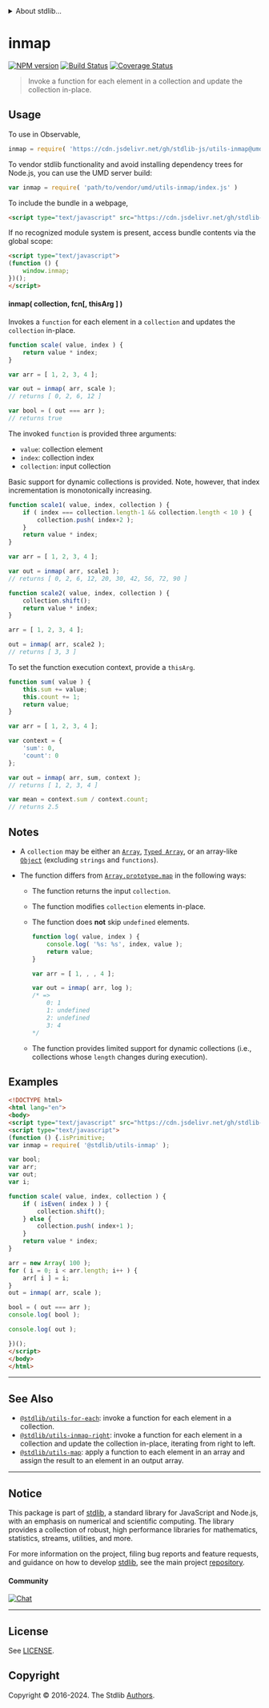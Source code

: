 <!--

@license Apache-2.0

Copyright (c) 2018 The Stdlib Authors.

Licensed under the Apache License, Version 2.0 (the "License");
you may not use this file except in compliance with the License.
You may obtain a copy of the License at

   http://www.apache.org/licenses/LICENSE-2.0

Unless required by applicable law or agreed to in writing, software
distributed under the License is distributed on an "AS IS" BASIS,
WITHOUT WARRANTIES OR CONDITIONS OF ANY KIND, either express or implied.
See the License for the specific language governing permissions and
limitations under the License.

-->


<details>
  <summary>
    About stdlib...
  </summary>
  <p>We believe in a future in which the web is a preferred environment for numerical computation. To help realize this future, we've built stdlib. stdlib is a standard library, with an emphasis on numerical and scientific computation, written in JavaScript (and C) for execution in browsers and in Node.js.</p>
  <p>The library is fully decomposable, being architected in such a way that you can swap out and mix and match APIs and functionality to cater to your exact preferences and use cases.</p>
  <p>When you use stdlib, you can be absolutely certain that you are using the most thorough, rigorous, well-written, studied, documented, tested, measured, and high-quality code out there.</p>
  <p>To join us in bringing numerical computing to the web, get started by checking us out on <a href="https://github.com/stdlib-js/stdlib">GitHub</a>, and please consider <a href="https://opencollective.com/stdlib">financially supporting stdlib</a>. We greatly appreciate your continued support!</p>
</details>

# inmap

[![NPM version][npm-image]][npm-url] [![Build Status][test-image]][test-url] [![Coverage Status][coverage-image]][coverage-url] <!-- [![dependencies][dependencies-image]][dependencies-url] -->

> Invoke a function for each element in a collection and update the collection in-place.

<!-- Section to include introductory text. Make sure to keep an empty line after the intro `section` element and another before the `/section` close. -->

<section class="intro">

</section>

<!-- /.intro -->

<!-- Package usage documentation. -->



<section class="usage">

## Usage

To use in Observable,

```javascript
inmap = require( 'https://cdn.jsdelivr.net/gh/stdlib-js/utils-inmap@umd/browser.js' )
```

To vendor stdlib functionality and avoid installing dependency trees for Node.js, you can use the UMD server build:

```javascript
var inmap = require( 'path/to/vendor/umd/utils-inmap/index.js' )
```

To include the bundle in a webpage,

```html
<script type="text/javascript" src="https://cdn.jsdelivr.net/gh/stdlib-js/utils-inmap@umd/browser.js"></script>
```

If no recognized module system is present, access bundle contents via the global scope:

```html
<script type="text/javascript">
(function () {
    window.inmap;
})();
</script>
```

#### inmap( collection, fcn\[, thisArg ] )

Invokes a `function` for each element in a `collection` and updates the `collection` in-place.

```javascript
function scale( value, index ) {
    return value * index;
}

var arr = [ 1, 2, 3, 4 ];

var out = inmap( arr, scale );
// returns [ 0, 2, 6, 12 ]

var bool = ( out === arr );
// returns true
```

The invoked `function` is provided three arguments:

-   `value`: collection element
-   `index`: collection index
-   `collection`: input collection

Basic support for dynamic collections is provided. Note, however, that index incrementation is monotonically increasing.

```javascript
function scale1( value, index, collection ) {
    if ( index === collection.length-1 && collection.length < 10 ) {
        collection.push( index+2 );
    }
    return value * index;
}

var arr = [ 1, 2, 3, 4 ];

var out = inmap( arr, scale1 );
// returns [ 0, 2, 6, 12, 20, 30, 42, 56, 72, 90 ]

function scale2( value, index, collection ) {
    collection.shift();
    return value * index;
}

arr = [ 1, 2, 3, 4 ];

out = inmap( arr, scale2 );
// returns [ 3, 3 ]
```

To set the function execution context, provide a `thisArg`.

```javascript
function sum( value ) {
    this.sum += value;
    this.count += 1;
    return value;
}

var arr = [ 1, 2, 3, 4 ];

var context = {
    'sum': 0,
    'count': 0
};

var out = inmap( arr, sum, context );
// returns [ 1, 2, 3, 4 ]

var mean = context.sum / context.count;
// returns 2.5
```

</section>

<!-- /.usage -->

<!-- Package usage notes. Make sure to keep an empty line after the `section` element and another before the `/section` close. -->

<section class="notes">

## Notes

-   A `collection` may be either an [`Array`][mdn-array], [`Typed Array`][mdn-typed-array], or an array-like [`Object`][mdn-object] (excluding `strings` and `functions`).

-   The function differs from [`Array.prototype.map`][mdn-array-map] in the following ways:

    -   The function returns the input `collection`.

    -   The function modifies `collection` elements in-place.

    -   The function does **not** skip `undefined` elements.

        <!-- eslint-disable no-sparse-arrays, stdlib/doctest-marker -->

        ```javascript
        function log( value, index ) {
            console.log( '%s: %s', index, value );
            return value;
        }

        var arr = [ 1, , , 4 ];

        var out = inmap( arr, log );
        /* =>
            0: 1
            1: undefined
            2: undefined
            3: 4
        */
        ```

    -   The function provides limited support for dynamic collections (i.e., collections whose `length` changes during execution).

</section>

<!-- /.notes -->

<!-- Package usage examples. -->

<section class="examples">

## Examples

<!-- eslint no-undef: "error" -->

```html
<!DOCTYPE html>
<html lang="en">
<body>
<script type="text/javascript" src="https://cdn.jsdelivr.net/gh/stdlib-js/assert-is-even@umd/browser.js"></script>
<script type="text/javascript">
(function () {.isPrimitive;
var inmap = require( '@stdlib/utils-inmap' );

var bool;
var arr;
var out;
var i;

function scale( value, index, collection ) {
    if ( isEven( index ) ) {
        collection.shift();
    } else {
        collection.push( index+1 );
    }
    return value * index;
}

arr = new Array( 100 );
for ( i = 0; i < arr.length; i++ ) {
    arr[ i ] = i;
}
out = inmap( arr, scale );

bool = ( out === arr );
console.log( bool );

console.log( out );

})();
</script>
</body>
</html>
```

</section>

<!-- /.examples -->

<!-- Section to include cited references. If references are included, add a horizontal rule *before* the section. Make sure to keep an empty line after the `section` element and another before the `/section` close. -->

<section class="references">

</section>

<!-- /.references -->

<!-- Section for related `stdlib` packages. Do not manually edit this section, as it is automatically populated. -->

<section class="related">

* * *

## See Also

-   <span class="package-name">[`@stdlib/utils-for-each`][@stdlib/utils/for-each]</span><span class="delimiter">: </span><span class="description">invoke a function for each element in a collection.</span>
-   <span class="package-name">[`@stdlib/utils-inmap-right`][@stdlib/utils/inmap-right]</span><span class="delimiter">: </span><span class="description">invoke a function for each element in a collection and update the collection in-place, iterating from right to left.</span>
-   <span class="package-name">[`@stdlib/utils-map`][@stdlib/utils/map]</span><span class="delimiter">: </span><span class="description">apply a function to each element in an array and assign the result to an element in an output array.</span>

</section>

<!-- /.related -->

<!-- Section for all links. Make sure to keep an empty line after the `section` element and another before the `/section` close. -->


<section class="main-repo" >

* * *

## Notice

This package is part of [stdlib][stdlib], a standard library for JavaScript and Node.js, with an emphasis on numerical and scientific computing. The library provides a collection of robust, high performance libraries for mathematics, statistics, streams, utilities, and more.

For more information on the project, filing bug reports and feature requests, and guidance on how to develop [stdlib][stdlib], see the main project [repository][stdlib].

#### Community

[![Chat][chat-image]][chat-url]

---

## License

See [LICENSE][stdlib-license].


## Copyright

Copyright &copy; 2016-2024. The Stdlib [Authors][stdlib-authors].

</section>

<!-- /.stdlib -->

<!-- Section for all links. Make sure to keep an empty line after the `section` element and another before the `/section` close. -->

<section class="links">

[npm-image]: http://img.shields.io/npm/v/@stdlib/utils-inmap.svg
[npm-url]: https://npmjs.org/package/@stdlib/utils-inmap

[test-image]: https://github.com/stdlib-js/utils-inmap/actions/workflows/test.yml/badge.svg?branch=main
[test-url]: https://github.com/stdlib-js/utils-inmap/actions/workflows/test.yml?query=branch:main

[coverage-image]: https://img.shields.io/codecov/c/github/stdlib-js/utils-inmap/main.svg
[coverage-url]: https://codecov.io/github/stdlib-js/utils-inmap?branch=main

<!--

[dependencies-image]: https://img.shields.io/david/stdlib-js/utils-inmap.svg
[dependencies-url]: https://david-dm.org/stdlib-js/utils-inmap/main

-->

[chat-image]: https://img.shields.io/gitter/room/stdlib-js/stdlib.svg
[chat-url]: https://app.gitter.im/#/room/#stdlib-js_stdlib:gitter.im

[stdlib]: https://github.com/stdlib-js/stdlib

[stdlib-authors]: https://github.com/stdlib-js/stdlib/graphs/contributors

[umd]: https://github.com/umdjs/umd
[es-module]: https://developer.mozilla.org/en-US/docs/Web/JavaScript/Guide/Modules

[deno-url]: https://github.com/stdlib-js/utils-inmap/tree/deno
[umd-url]: https://github.com/stdlib-js/utils-inmap/tree/umd
[esm-url]: https://github.com/stdlib-js/utils-inmap/tree/esm
[branches-url]: https://github.com/stdlib-js/utils-inmap/blob/main/branches.md

[stdlib-license]: https://raw.githubusercontent.com/stdlib-js/utils-inmap/main/LICENSE

[mdn-array]: https://developer.mozilla.org/en-US/docs/Web/JavaScript/Reference/Global_Objects/Array

[mdn-typed-array]: https://developer.mozilla.org/en-US/docs/Web/JavaScript/Reference/Global_Objects/TypedArray

[mdn-object]: https://developer.mozilla.org/en-US/docs/Web/JavaScript/Reference/Global_Objects/Object

[mdn-array-map]: https://developer.mozilla.org/en-US/docs/Web/JavaScript/Reference/Global_Objects/Array/map

<!-- <related-links> -->

[@stdlib/utils/for-each]: https://github.com/stdlib-js/utils-for-each/tree/umd

[@stdlib/utils/inmap-right]: https://github.com/stdlib-js/utils-inmap-right/tree/umd

[@stdlib/utils/map]: https://github.com/stdlib-js/utils-map/tree/umd

<!-- </related-links> -->

</section>

<!-- /.links -->
